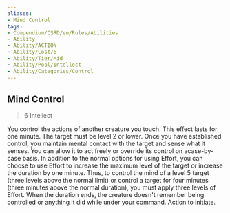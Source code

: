 ```yaml
---
aliases:
- Mind Control
tags:
- Compendium/CSRD/en/Rules/Abilities
- Ability
- Ability/ACTION
- Ability/Cost/6
- Ability/Tier/Mid
- Ability/Pool/Intellect
- Ability/Categories/Control
---
```


  
## Mind Control  
>6  Intellect  
  
You control the actions of another creature you touch. This effect lasts for one minute. The target must be level 2 or lower. Once you have established control, you maintain mental contact with the target and sense what it senses. You can allow it to act freely or override its control on acase-by-case basis. In addition to the normal options for using Effort, you can choose to use Effort to increase the maximum level of the target or increase the duration by one minute. Thus, to control the mind of a level 5 target (three levels above the normal limit) or control a target for four minutes (three minutes above the normal duration), you must apply three levels of Effort. When the duration ends, the creature doesn't remember being controlled or anything it did while under your command. Action to initiate.